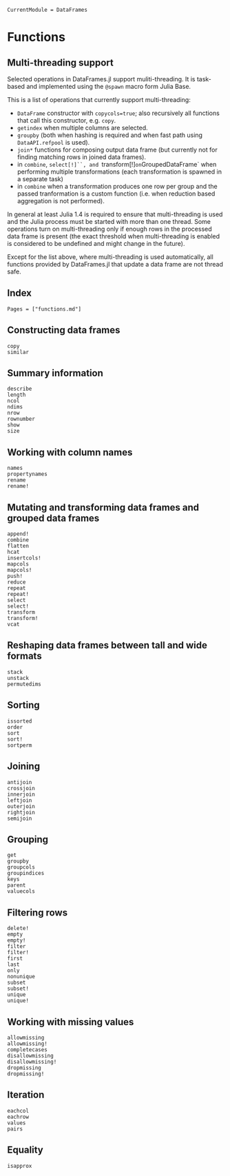 ```@meta
CurrentModule = DataFrames
```

# Functions

## Multi-threading support

Selected operations in DataFrames.jl support muliti-threading.
It is task-based and implemented using the `@spawn` macro form Julia Base.

This is a list of operations that currently support multi-threading:
- `DataFrame` constructor with `copycols=true`; also recursively all functions
  that call this constructor, e.g. `copy`.
- `getindex` when multiple columns are selected.
- `groupby` (both when hashing is required and when fast path using `DataAPI.refpool`
  is used).
- `join*` functions for composing output data frame (but currently not for finding
  matching rows in joined data frames).
- in `combine`, `select[!]``, and `transform[!]` on `GroupedDataFrame` when performing
  multiple transformations (each transformation is spawned in a separate task)
- in `combine` when a transformation produces one row per group and the passed tranformation
  is a custom function (i.e. when reduction based aggregation is not performed).

In general at least Julia 1.4 is required to ensure that multi-threading is used
and the Julia process must be started with more than one thread. Some operations
turn on multi-threading only if enough rows in the processed data frame is present
(the exact threshold when multi-threading is enabled is considered to be undefined
and might change in the future).

Except for the list above, where multi-threading is used automatically,
all functions provided by DataFrames.jl that update a data frame are not thread safe.

## Index
```@index
Pages = ["functions.md"]
```

## Constructing data frames
```@docs
copy
similar
```

## Summary information
```@docs
describe
length
ncol
ndims
nrow
rownumber
show
size
```

## Working with column names
```@docs
names
propertynames
rename
rename!
```

## Mutating and transforming data frames and grouped data frames
```@docs
append!
combine
flatten
hcat
insertcols!
mapcols
mapcols!
push!
reduce
repeat
repeat!
select
select!
transform
transform!
vcat
```

## Reshaping data frames between tall and wide formats
```@docs
stack
unstack
permutedims
```

## Sorting
```@docs
issorted
order
sort
sort!
sortperm
```

## Joining
```@docs
antijoin
crossjoin
innerjoin
leftjoin
outerjoin
rightjoin
semijoin
```

## Grouping
```@docs
get
groupby
groupcols
groupindices
keys
parent
valuecols
```

## Filtering rows
```@docs
delete!
empty
empty!
filter
filter!
first
last
only
nonunique
subset
subset!
unique
unique!
```

## Working with missing values
```@docs
allowmissing
allowmissing!
completecases
disallowmissing
disallowmissing!
dropmissing
dropmissing!
```

## Iteration
```@docs
eachcol
eachrow
values
pairs
```

## Equality
```@docs
isapprox
```
